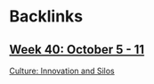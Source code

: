 
# Backlinks
## [Week 40: October 5 - 11](<Week 40: October 5 - 11.md>)
[Culture: Innovation and Silos](<Culture: Innovation and Silos.md>)

